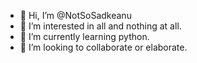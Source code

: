- 👋 Hi, I’m @NotSoSadkeanu
- 👀 I’m interested in all and nothing at all.
- 🌱 I’m currently learning python.
- 💞️ I’m looking to collaborate or elaborate.

<!---
NotSoSadkeanu/NotSoSadkeanu is a ✨ special ✨ repository because its `README.md` (this file) appears on your GitHub profile.
You can click the Preview link to take a look at your changes.
--->

